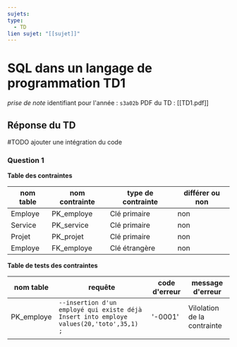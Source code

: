 ```yaml
---
sujets: 
type:
  - TD
lien sujet: "[[sujet]]"
---
```

# SQL dans un langage de programmation TD1
*prise de note*
identifiant pour l'année : `s3a02b`
PDF du TD : [[TD1.pdf]]
## Réponse du TD
#TODO ajouter une intégration du code
### Question 1
**Table des contraintes**

| nom table | nom contrainte | type de contrainte | différer ou non |
| --------- | -------------- | ------------------ | --------------- |
| Employe   | PK_employe     | Clé primaire       | non             |
| Service   | PK_service     | Clé primaire       | non             |
| Projet    | PK_projet      | Clé primaire       | non             |
| Employe   | FK_employe     | Clé étrangère      | non             |

**Table de tests des contraintes**

| nom table  | requête                                                                                      | code d'erreur | message d'erreur            |
| ---------- | -------------------------------------------------------------------------------------------- | ------------- | --------------------------- |
| PK_employe | `--insertion d'un employé qui existe déjà`<br>`Insert into employe values(20,'toto',35,1) ;` | '-0001'       | Vilolation de la contrainte |
|            |                                                                                              |               |                             |
